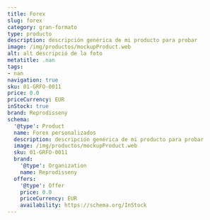 ```yaml
---
title: Forex
slug: forex
category: gran-formato
type: producto
description: descripción genérica de mi producto para probar
image: /img/productos/mockupProduct.web
alt: alt descripció de la foto
metatitle: .nan
tags:
- nan
navigation: true
sku: 01-GRFO-0011
price: 0.0
priceCurrency: EUR
inStock: true
brand: Reprodisseny
schema:
  '@type': Product
  name: Forex personalizados
  description: descripción genérica de mi producto para probar
  image: /img/productos/mockupProduct.web
  sku: 01-GRFO-0011
  brand:
    '@type': Organization
    name: Reprodisseny
  offers:
    '@type': Offer
    price: 0.0
    priceCurrency: EUR
    availability: https://schema.org/InStock
---
```

